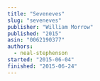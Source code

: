 ```yaml
---
title: "Seveneves"
slug: "seveneves"
publisher: "William Morrow"
published: "2015"
asin: "0062190377"
authors:
  - neal-stephenson
started: "2015-06-04"
finished: "2015-06-24"
---
```

